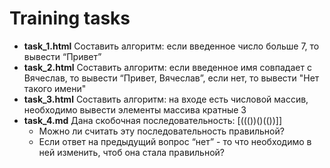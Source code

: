 # Training tasks
* **task_1.html** Составить алгоритм: если введенное число больше 7, то вывести “Привет”
* **task_2.html** Составить алгоритм: если введенное имя совпадает с Вячеслав, то вывести “Привет, Вячеслав”, если нет, то вывести "Нет такого имени"
* **task_3.html** Составить алгоритм: на входе есть числовой массив, необходимо вывести элементы массива кратные 3
* **task_4.md** Дана скобочная последовательность: [((())()(())]]
    - Можно ли считать эту последовательность правильной?
    - Если ответ на предыдущий вопрос “нет” - то что необходимо в ней изменить, чтоб она стала правильной?

